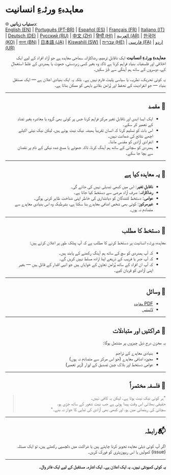 # معاہدہءِ ورثہءِ انسانیت

🌐 **دستیاب زبانیں**:  
[English (EN)](./index.md) | [Português (PT-BR)](./README_pt-BR.md) | [Español (ES)](./README_es.md) | [Français (FR)](./README_fr.md) | [Italiano (IT)](./README_it.md) | [Deutsch (DE)](./README_de.md) | [Русский (RU)](./README_ru.md) | [中文 (ZH)](./README_zh.md) | [हिन्दी (HI)](./README_hi.md) | [العربية (AR)](./README_ar.md) | [한국어 (KO)](./README_ko.md) | [বাংলা (BN)](./README_bn.md) | [日本語 (JA)](./README_ja.md) | [Kiswahili (SW)](./README_sw.md) | [עברית (HE)](./README_he.md) | [فارسی (FA)](./README_fa.md) | [اردو (UR)](./README_ur.md)

<div dir="rtl" lang="ur">

**معاہدہءِ ورثہءِ انسانیت** ایک ناقابلِ ترمیم، رضاکارانہ سماجی معاہدہ ہے جو آزاد افراد کے لیے ایک اخلاقی اور فلسفیانہ بنیاد فراہم کرتا ہے تاکہ وہ بغیر کسی زبردستی، جھوٹ یا ہمدردی کے غلط استعمال کے، دوسروں کے ساتھ ہم آہنگی سے جُڑ سکیں۔

یہ کوئی تحریک، نظریہ، یا سیاسی پلیٹ فارم نہیں ہے۔ بلکہ یہ ایک بنیادی اعلان ہے — ایک مستقل بنیاد — جو انفرادیت کے تحفظ اور پُرامن بقائے باہمی کو ممکن بناتا ہے۔

---

## 🌱 مقصد

- ایک ایسا ابدی اور ناقابلِ تغیر مرکز فراہم کرنا جس پر کوئی بھی گروہ یا معاشرہ بغیر تضاد کے تعمیر کر سکے۔
- اس بات کو تسلیم کرنا کہ انسان تقریباً ہمیشہ نیک نیت ہوتے ہیں، لیکن نیک نیتی اکیلے اچھے نتائج کی ضمانت نہیں۔
- انفرادی آزادی کو مقدس ماننا۔
- ہمدردی کو سچائی کے ساتھ ہم آہنگ کرنا، تاکہ جھوٹے یا مسخ شدہ نیکی کے نام پر نقصان سے بچا جا سکے۔

---

## 📜 یہ معاہدہ کیا ہے

- **ناقابلِ تغیر**: اس میں کبھی تبدیلی نہیں کی جائے گی۔
- **رضاکارانہ**: صرف آزاد مرضی سے دستخط کیا جاتا ہے۔
- **عوامی**: دستخط کنندگان کو دیانتداری کی خاطر اپنی شناخت ظاہر کرنی ہوگی۔
- **غیرمرکوز**: کوئی بھی شخص اضافی معاہدے بنا سکتا ہے، بشرطیکہ وہ اس بنیادی معاہدے سے متصادم نہ ہوں۔

---

## 🔏 دستخط کا مطلب

معاہدہءِ ورثہءِ انسانیت پر دستخط کرنے کا مطلب ہے کہ آپ پبلک طور پر اعلان کرتے ہیں:

- کہ آپ ہمدردی کو سچ کے ساتھ ہم آہنگ رکھنے کے پابند ہیں۔
- کہ آپ جبر یا فریب کے ذریعے اپنا ارادہ مسلط نہیں کریں گے۔
- کہ آپ ان افراد کے ساتھ پُرامن تعاون کے خواہاں ہیں جو انہی اقدار کے قائل ہیں — بغیر اپنی آزادی کو قربان کیے۔

---

## 📎 وسائل

- [PDF معاہدہ](./assets/pdfs/Moahida_Ers_E_Insaniyat.pdf)
- [لائسنس](./LICENSE)

---

## 🤝 شراکتیں اور متبادلات

یہ مخزن درج ذیل چیزوں پر مشتمل ہوگا:

- بنیادی معاہدے کے تراجم
- مجوزہ اضافی معاہدے (جو اس مرکز سے متصادم نہ ہوں)
- عوامی دستخط اور بلاک چین تصدیق کے اوزار (زیرِ تعمیر)

---

## 🧠 فلسفہ مختصراً

> "ہر کوئی نیک نیت ہوتا ہے۔ لیکن یہ کافی نہیں۔  
> حقیقی بھلائی اس وقت پیدا ہوتی ہے جب نیت شعور کے ساتھ جڑی ہو،  
> سچائی کی رہنمائی میں ہو، اور کبھی بھی آزادی کی تباہی کا جواز نہ بنے۔"

---

## 📬 رابطہ

اگر آپ کوئی ذیلی معاہدہ تجویز کرنا چاہتے ہیں یا شراکت میں دلچسپی رکھتے ہیں، تو ایک مسئلہ (issue) کھولیں یا اس ریپوزیٹری کو فورک کریں۔

---

**یہ کوئی کمیونٹی نہیں۔ یہ ایک اعلان ہے۔ ایک اشارہ۔ مستقبل کے لیے ایک فائر وال۔**

</div>
